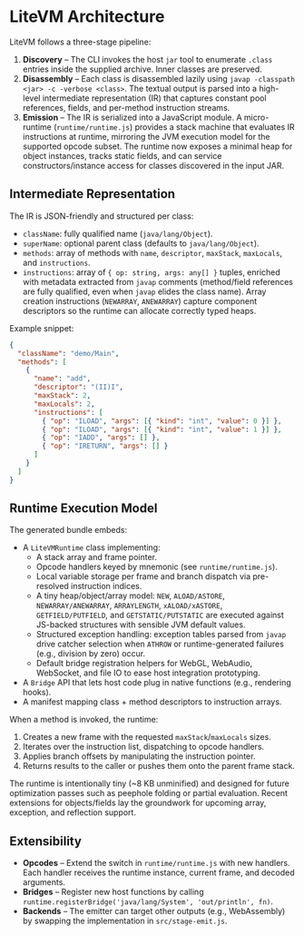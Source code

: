 # LiteVM Architecture

LiteVM follows a three-stage pipeline:

1. **Discovery** – The CLI invokes the host `jar` tool to enumerate `.class` entries inside the supplied archive. Inner classes are preserved.
2. **Disassembly** – Each class is disassembled lazily using `javap -classpath <jar> -c -verbose <class>`. The textual output is parsed into a high-level intermediate representation (IR) that captures constant pool references, fields, and per-method instruction streams.
3. **Emission** – The IR is serialized into a JavaScript module. A micro-runtime (`runtime/runtime.js`) provides a stack machine that evaluates IR instructions at runtime, mirroring the JVM execution model for the supported opcode subset. The runtime now exposes a minimal heap for object instances, tracks static fields, and can service constructors/instance access for classes discovered in the input JAR.

## Intermediate Representation

The IR is JSON-friendly and structured per class:

- `className`: fully qualified name (`java/lang/Object`).
- `superName`: optional parent class (defaults to `java/lang/Object`).
- `methods`: array of methods with `name`, `descriptor`, `maxStack`, `maxLocals`, and `instructions`.
- `instructions`: array of `{ op: string, args: any[] }` tuples, enriched with metadata extracted from `javap` comments (method/field references are fully qualified, even when `javap` elides the class name). Array creation instructions (`NEWARRAY`, `ANEWARRAY`) capture component descriptors so the runtime can allocate correctly typed heaps.

Example snippet:

```json
{
  "className": "demo/Main",
  "methods": [
    {
      "name": "add",
      "descriptor": "(II)I",
      "maxStack": 2,
      "maxLocals": 2,
      "instructions": [
        { "op": "ILOAD", "args": [{ "kind": "int", "value": 0 }] },
        { "op": "ILOAD", "args": [{ "kind": "int", "value": 1 }] },
        { "op": "IADD", "args": [] },
        { "op": "IRETURN", "args": [] }
      ]
    }
  ]
}
```

## Runtime Execution Model

The generated bundle embeds:

- A `LiteVMRuntime` class implementing:
  - A stack array and frame pointer.
  - Opcode handlers keyed by mnemonic (see `runtime/runtime.js`).
  - Local variable storage per frame and branch dispatch via pre-resolved instruction indices.
  - A tiny heap/object/array model: `NEW`, `ALOAD/ASTORE`, `NEWARRAY/ANEWARRAY`, `ARRAYLENGTH`, `xALOAD/xASTORE`, `GETFIELD/PUTFIELD`, and `GETSTATIC/PUTSTATIC` are executed against JS-backed structures with sensible JVM default values.
  - Structured exception handling: exception tables parsed from `javap` drive catcher selection when `ATHROW` or runtime-generated failures (e.g., division by zero) occur.
  - Default bridge registration helpers for WebGL, WebAudio, WebSocket, and file IO to ease host integration prototyping.
- A `Bridge` API that lets host code plug in native functions (e.g., rendering hooks).
- A manifest mapping class + method descriptors to instruction arrays.

When a method is invoked, the runtime:

1. Creates a new frame with the requested `maxStack`/`maxLocals` sizes.
2. Iterates over the instruction list, dispatching to opcode handlers.
3. Applies branch offsets by manipulating the instruction pointer.
4. Returns results to the caller or pushes them onto the parent frame stack.

The runtime is intentionally tiny (~8 KB unminified) and designed for future optimization passes such as peephole folding or partial evaluation. Recent extensions for objects/fields lay the groundwork for upcoming array, exception, and reflection support.

## Extensibility

- **Opcodes** – Extend the switch in `runtime/runtime.js` with new handlers. Each handler receives the runtime instance, current frame, and decoded arguments.
- **Bridges** – Register new host functions by calling `runtime.registerBridge('java/lang/System', 'out/println', fn)`.
- **Backends** – The emitter can target other outputs (e.g., WebAssembly) by swapping the implementation in `src/stage-emit.js`.

